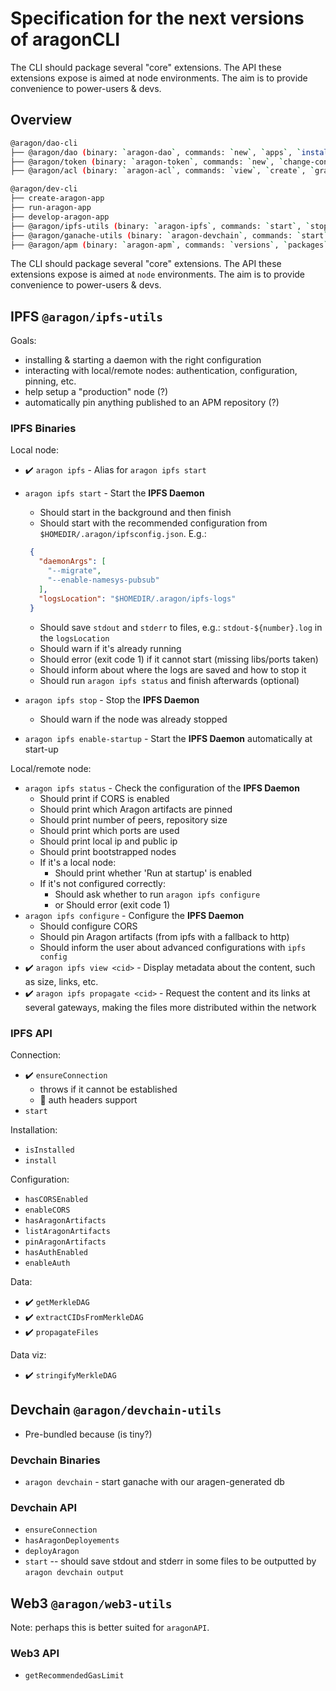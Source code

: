 # Specification for the next versions of aragonCLI

The CLI should package several "core" extensions.
The API these extensions expose is aimed at node environments.
The aim is to provide convenience to power-users & devs.

## Overview

```sh
@aragon/dao-cli
├── @aragon/dao (binary: `aragon-dao`, commands: `new`, `apps`, `install`, `upgrade`, `exec`, `act`)
├── @aragon/token (binary: `aragon-token`, commands: `new`, `change-controller`)
├── @aragon/acl (binary: `aragon-acl`, commands: `view`, `create`, `grant`, `revoke`, `set-manager`, `remove-manager`)

@aragon/dev-cli
├── create-aragon-app
├── run-aragon-app
├── develop-aragon-app
├── @aragon/ipfs-utils (binary: `aragon-ipfs`, commands: `start`, `stop`, `view`, `propagate`)
├── @aragon/ganache-utils (binary: `aragon-devchain`, commands: `start`, `stop`, `deploy`)
├── @aragon/apm (binary: `aragon-apm`, commands: `versions`, `packages`, `info`, `grant`, `publish`)
```

The CLI should package several "core" extensions.
The API these extensions expose is aimed at `node` environments.
The aim is to provide convenience to power-users & devs.

## IPFS `@aragon/ipfs-utils`

Goals:

- installing & starting a daemon with the right configuration
- interacting with local/remote nodes: authentication, configuration, pinning, etc.
- help setup a "production" node (?)
- automatically pin anything published to an APM repository (?)

### IPFS Binaries

Local node:

- ✔️ `aragon ipfs` - Alias for `aragon ipfs start`
- `aragon ipfs start` - Start the **IPFS Daemon**
  - Should start in the background and then finish
  - Should start with the recommended configuration from `$HOMEDIR/.aragon/ipfsconfig.json`. E.g.:

  ```json
   {
     "daemonArgs": [
       "--migrate",
       "--enable-namesys-pubsub"
     ],
     "logsLocation": "$HOMEDIR/.aragon/ipfs-logs"
   }
  ```

  - Should save `stdout` and `stderr` to files, e.g.: `stdout-${number}.log` in the `logsLocation`
  - Should warn if it's already running
  - Should error (exit code 1) if it cannot start (missing libs/ports taken)
  - Should inform about where the logs are saved and how to stop it
  - Should run `aragon ipfs status` and finish afterwards (optional)
- `aragon ipfs stop` - Stop the **IPFS Daemon**
  - Should warn if the node was already stopped
- `aragon ipfs enable-startup` - Start the **IPFS Daemon** automatically at start-up

Local/remote node:

- `aragon ipfs status` - Check the configuration of the **IPFS Daemon**
  - Should print if CORS is enabled
  - Should print which Aragon artifacts are pinned
  - Should print number of peers, repository size
  - Should print which ports are used
  - Should print local ip and public ip
  - Should print bootstrapped nodes
  - If it's a local node:
    - Should print whether 'Run at startup' is enabled
  - If it's not configured correctly:
    - Should ask whether to run `aragon ipfs configure`
    - or Should error (exit code 1)
- `aragon ipfs configure` - Configure the **IPFS Daemon**
  - Should configure CORS
  - Should pin Aragon artifacts (from ipfs with a fallback to http)
  - Should inform the user about advanced configurations with `ipfs config`
- ✔️ `aragon ipfs view <cid>` - Display metadata about the content, such as size, links, etc.
- ✔️ `aragon ipfs propagate <cid>` - Request the content and its links at several gateways, making the files
more distributed within the network

### IPFS API

Connection:

- ✔️ `ensureConnection`
  - throws if it cannot be established
  - 🚧 auth headers support
- `start`

Installation:

- `isInstalled`
- `install`

Configuration:

- `hasCORSEnabled`
- `enableCORS`
- `hasAragonArtifacts`
- `listAragonArtifacts`
- `pinAragonArtifacts`
- `hasAuthEnabled`
- `enableAuth`

Data:

- ✔️ `getMerkleDAG`
- ✔️ `extractCIDsFromMerkleDAG`
- ✔️ `propagateFiles`

Data viz:

- ✔️ `stringifyMerkleDAG`

## Devchain `@aragon/devchain-utils`

- Pre-bundled because (is tiny?)

### Devchain Binaries

- `aragon devchain` - start ganache with our aragen-generated db

### Devchain API

- `ensureConnection`
- `hasAragonDeployements`
- `deployAragon`
- `start` -- should save stdout and stderr in some files to be outputted by `aragon devchain output`

## Web3 `@aragon/web3-utils`

Note: perhaps this is better suited for `aragonAPI`.

### Web3 API

- `getRecommendedGasLimit`
